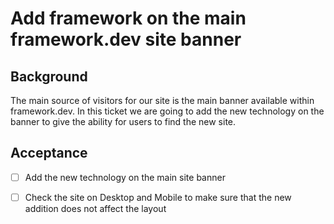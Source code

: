 # Add framework on the main framework.dev site banner

## Background

The main source of visitors for our site is the main banner available within framework.dev. In this ticket we are going to add the new technology on the banner to give the ability for users to find the new site.

## Acceptance


- [ ] Add the new technology on the main site banner
- [ ] Check the site on Desktop and Mobile to make sure that the new addition does not affect the layout

